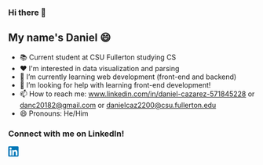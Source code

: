 ### Hi there 👋
## My name's Daniel :smile:
- :books: Current student at CSU Fullerton studying CS
- :heart: I'm interested in data visualization and parsing
- 🌱 I’m currently learning web development (front-end and backend)
- 🤔 I’m looking for help with learning front-end development!
- 📫 How to reach me: www.linkedin.com/in/daniel-cazarez-571845228 or danc20182@gmail.com or danielcaz2200@csu.fullerton.edu
- 😄 Pronouns: He/Him

### Connect with me on LinkedIn!
<a href="www.linkedin.com/in/daniel-cazarez-571845228"><img align="left" src="img/linkedin.png" alt="Daniel Cazarez | LinkedIn" width="21px"/></a>
